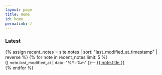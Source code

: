```yaml
---
layout: page
title: Home
id: home
permalink: /
---
```

### Latest

<div class="latest-posts">
<ul>
  {% assign recent_notes = site.notes | sort: "last_modified_at_timestamp" | reverse %}
  {% for note in recent_notes limit: 5 %}
    <li>
      <time>{{ note.last_modified_at | date: "%Y-%m" }}</time>
      <span>— <a class="internal-link" href="{{ site.baseurl }}{{ note.url }}">{{ note.title }}</a></span>
    </li>
  {% endfor %}
</ul>
</div>

<style>
  /* Latest posts - clean typography and spacing */
  .latest-posts {
    margin: var(--space-lg) 0 var(--space-xl) 0;
  }
  
  .latest-posts ul {
    list-style: none;
    padding: 0;
    margin: 0;
  }
  
  .latest-posts li {
    display: flex;
    gap: var(--space-xl);
    align-items: baseline;
    margin: 0 0 calc(var(--space-xl) * 1.5) 0;
    padding: var(--space-sm) 0;
  }
  
  .latest-posts time {
    flex-shrink: 0;
    min-width: 3.5rem;
    font-variant-numeric: tabular-nums;
    color: var(--color-graphite);
    font-size: 0.8rem;
    font-weight: var(--font-weight-medium);
    letter-spacing: 0.02em;
    display: inline;
    margin: 0;
  }
  
  .latest-posts span {
    color: var(--color-cream);
  }
</style>


